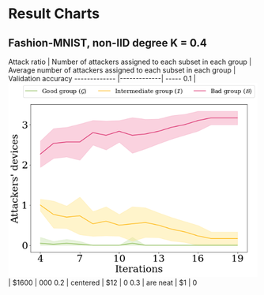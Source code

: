 # Result Charts

## Fashion-MNIST, non-IID degree K = 0.4

 Attack ratio  | Number of attackers assigned to each subset in each group | Average number of attackers assigned to each subset in each group | Validation accuracy
 ------------- |-------------| -----
 0.1      | ![alt text](https://raw.githubusercontent.com/Charl0tte19/SAGE-Defense-for-Federated-Learning/main/result/chart/amount/noniid_0.4_ratio_0.01_attacker_in_group.png) | $1600 | 000 
 0.2      | centered      |   $12 | 0 
 0.3 | are neat      |    $1 | 0 
